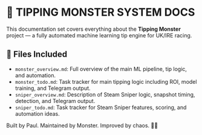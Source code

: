 # 🧠 TIPPING MONSTER SYSTEM DOCS

This documentation set covers everything about the **Tipping Monster** project — a fully automated machine learning tip engine for UK/IRE racing.

## 📄 Files Included

- `monster_overview.md`: Full overview of the main ML pipeline, tip logic, and automation.
- `monster_todo.md`: Task tracker for main tipping logic including ROI, model training, and Telegram output.
- `sniper_overview.md`: Description of Steam Sniper logic, snapshot timing, detection, and Telegram output.
- `sniper_todo.md`: Task tracker for Steam Sniper features, scoring, and automation ideas.

Built by Paul. Maintained by Monster. Improved by chaos. 🧠🐎